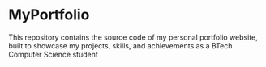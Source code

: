 # MyPortfolio
This repository contains the source code of my personal portfolio website, built to showcase my projects, skills, and achievements as a BTech Computer Science student
